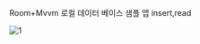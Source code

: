 Room+Mvvm 로컬 데이터 베이스 샘플 앱 insert,read

![1](https://user-images.githubusercontent.com/28819051/139853450-1398d57e-342b-4d44-b372-0db968025b89.jpg)
